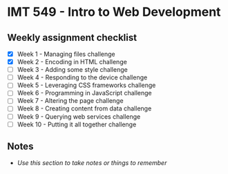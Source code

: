 # IMT 549 - Intro to Web Development 

## Weekly assignment checklist

* [x] Week 1 - Managing files challenge
* [x] Week 2 - Encoding in HTML challenge
* [ ] Week 3 - Adding some style challenge
* [ ] Week 4 - Responding to the device challenge
* [ ] Week 5 - Leveraging CSS frameworks challenge
* [ ] Week 6 - Programming in JavaScript challenge
* [ ] Week 7 - Altering the page challenge
* [ ] Week 8 - Creating content from data challenge
* [ ] Week 9 - Querying web services challenge
* [ ] Week 10 - Putting it all together challenge

## Notes

* _Use this section to take notes or things to remember_